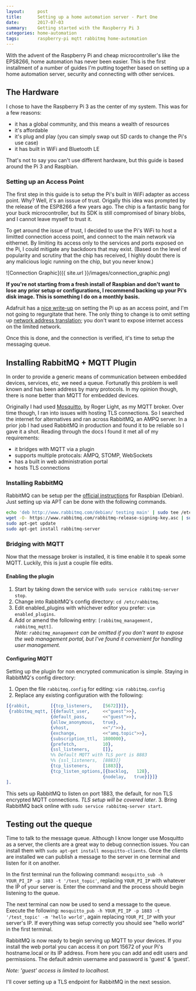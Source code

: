 ```yaml
---
layout:     post
title:      Setting up a home automation server - Part One
date:       2017-07-03
summary:    Getting started with the Raspberry Pi 3
categories: home-automation
tags:       raspberry-pi mqtt rabbitmq home-automation
---
```


With the advent of the Raspberry Pi and cheap microcontroller's like the EPS8266, home automation has never been easier. This is the first installment of a number of guides I'm putting together based on setting up a home automation server, security and connecting with other services.

## The Hardware

I chose to have the Raspberry Pi 3 as the center of my system. This was for a few reasons:

- it has a global community, and this means a wealth of resources
- it's affordable
- it's plug and play (you can simply swap out SD cards to change the Pi's use case)
- it has built in WiFi and Bluetooth LE

That's not to say you can't use different hardware, but this guide is based around the Pi 3 and Raspbian.

### Setting up an Access Point

The first step in this guide is to setup the Pi's built in WiFi adapter as access point. Why? Well, it's an isssue of trust. Origally this idea was prompted by the release of the ESP8266 a few years ago. The chip is a fantastic bang for your buck microcontroller, but its SDK is still compromised of binary blobs, and I cannot leave myself to trust it.

To get around the issue of trust, I decided to use the Pi's WiFi to host a limitted connection access point, and connect to the main network via eithernet. By limiting its access only to the services and ports exposed on the Pi, I could mitigate any backdoors that may exist. (Based on the level of popularity and scrutiny that the chip has received, I highly doubt there is any malicious logic running on the chip, but you never know.)

![Connection Graphic]({{ site.url }}/images/connection_graphic.png)

**If you're not starting from a fresh install of Raspbian and don't want to lose any prior setup or configurations, I recommend backing up your Pi's disk image. This is something I do on a monthly basis.**  

Adafruit has a [nice write-up](https://learn.adafruit.com/setting-up-a-raspberry-pi-as-a-wifi-access-point/overview) on setting the Pi up as an access point, and I'm not going to regurgitate that here. The only thing to change is to omit setting up [network address translation](https://learn.adafruit.com/setting-up-a-raspberry-pi-as-a-wifi-access-point/install-software#configure-network-address-translation); you don't want to expose internet access on the limited network.

Once this is done, and the connection is verified, it's time to setup the messaging queue.

## Installing RabbitMQ + MQTT Plugin

In order to provide a generic means of communication between embedded devices, services, etc, we need a queue. Fortunatly this problem is well known and has been address by many protocols. In my opinion though, there is none better than MQTT for embedded devices.

Originally I had used [Mosquitto](http://mosquitto.org), by Roger Light, as my MQTT broker. Over time though, I ran into issues with hosting TLS connections. So I searched the internet for alternatives and ran across RabbitMQ, an AMPQ server. In a prior job I had used RabbitMQ in production and found it to be reliable so I gave it a shot. Reading through the docs I found it met all of my requirements:

- it bridges with MQTT via a plugin
- supports multiple protocals: AMPQ, STOMP, WebSockets
- has a built in web administration portal
- hosts TLS connections

### Installing RabbitMQ

RabbitMQ can be setup per the [official instructions](https://www.rabbitmq.com/install-debian.html) for Raspbian (Debian).
Just setting up via APT can be done with the following commands.

~~~bash
echo 'deb http://www.rabbitmq.com/debian/ testing main' | sudo tee /etc/apt/sources.list.d/rabbitmq.list
wget -O- https://www.rabbitmq.com/rabbitmq-release-signing-key.asc | sudo apt-key add -
sudo apt-get update
sudo apt-get install rabbitmq-server
~~~
 
### Bridging with MQTT
Now that the message broker is installed, it is time enable it to speak some MQTT. Luckily, this is just a couple file edits.

#### Enabling the plugin

1. Start by taking down the service with `sudo service rabbitmq-server stop`.
2. Change into RabbitMQ's config directory: `cd /etc/rabbitmq`.  
2. Edit enabled_plugins with whichever editor you prefer: `vim enabled_plugins`.  
3. Add or amend the following entry: `[rabbitmq_management, rabbitmq_mqtt]`.  
*Note: `rabbitmq_management` can be omitted if you don't want to expose the web management portal, but I've found it convenient for handling user management.*

#### Configuring MQTT
Setting up the plugin for non encrypted communication is simple. Staying in RabbitMQ's config directory:

1. Open the file `rabbitmq.config` for editing: `vim rabbitmq.config`
2. Replace any existing configuration with the following:

~~~erlang
[{rabbit,        [{tcp_listeners,    [5672]}]},  
 {rabbitmq_mqtt, [{default_user,     <<"guest">>},  
                 {default_pass,      <<"guest">>},
                 {allow_anonymous,   true},
                 {vhost,             <<"/">>},
                 {exchange,          <<"amq.topic">>},
                 {subscription_ttl,  1800000},
                 {prefetch,          10},
                 {ssl_listeners,     []},
                 %% Default MQTT with TLS port is 8883
                 %% {ssl_listeners,  [8883]}
                 {tcp_listeners,     [1883]},
                 {tcp_listen_options,[{backlog,   128},
                                     {nodelay,   true}]}]}
].
~~~
This sets up RabbitMQ to listen on port 1883, the default, for non TLS encrypted MQTT connections. *TLS setup will be covered later*.
3. Bring RabbitMQ back online with `sudo service rabbitmq-server start`.

## Testing out the queque
Time to talk to the message queue. Although I know longer use Mosquitto as a server, the clients are a great way to debug connection issues. You can install them with `sudo apt-get install mosquitto-clients`. Once the clients are installed we can publish a message to the server in one terminal and listen for it on another.

In the first terminal run the following command: `mosquitto_sub -h YOUR_PI_IP -p 1883 -t '/test_topic'`, replacing `YOUR_PI_IP` with whatever the IP of your server is. Enter the command and the process should begin listening to the queue.

The next terminal can now be used to send a message to the queue. Execute the following: `mosquitto_pub -h YOUR_PI_IP -p 1883 -t '/test_topic' -m 'hello world'`, again replacing `YOUR_PI_IP` with your server's IP. If everything was setup correctly you should see "hello world" in the first terminal.

RabbitMQ is now ready to begin serving up MQTT to your devices. If you install the web portal you can access it on port 15672 of your Pi's hostname.local or its IP address. From here you can add and edit users and permissions. The default admin username and password is 'guest' & 'guest'.

*Note: 'guest' access is limited to localhost.*

I'll cover setting up a TLS endpoint for RabbitMQ in the next session.